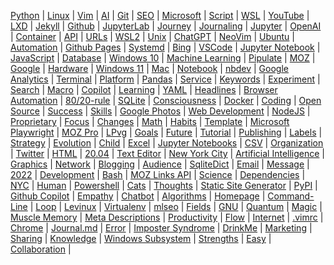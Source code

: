 
[Python](/python/) | [Linux](/linux/) | [Vim](/vim/) | [AI](/ai/) | 
[Git](/git/) | [SEO](/seo/) | [Microsoft](/microsoft/) | [Script](/script/) | 
[WSL](/wsl/) | [YouTube](/youtube/) | [LXD](/lxd/) | [Jekyll](/jekyll/) | 
[Github](/github/) | [JupyterLab](/jupyterlab/) | [Journey](/journey/) | [Journaling](/journaling/) | 
[Jupyter](/jupyter/) | [OpenAI](/openai/) | [Container](/container/) | [API](/api/) | 
[URLs](/url/) | [WSL2](/wsl2/) | [Unix](/unix/) | [ChatGPT](/chatgpt/) | 
[NeoVim](/neovim/) | [Ubuntu](/ubuntu/) | [Automation](/automation/) | [Github Pages](/github-pages/) | 
[Systemd](/systemd/) | [Bing](/bing/) | [VSCode](/vscode/) | [Jupyter Notebook](/jupyter-notebook/) | 
[JavaScript](/javascript/) | [Database](/database/) | [Windows 10](/windows-10/) | [Machine Learning](/machine-learning/) | 
[Pipulate](/pipulate/) | [MOZ](/moz/) | [Google](/google/) | [Hardware](/hardware/) | 
[Windows 11](/windows-11/) | [Mac](/mac/) | [Notebook](/notebook/) | [nbdev](/nbdev/) | 
[Google Analytics](/google-analytics/) | [Terminal](/terminal/) | [Platform](/platform/) | [Pandas](/panda/) | 
[Service](/service/) | [Keywords](/keywords/) | [Experiment](/experiment/) | [Search](/search/) | 
[Macro](/macro/) | [Copilot](/copilot/) | [Learning](/learning/) | [YAML](/yaml/) | 
[Headlines](/headline/) | [Browser Automation](/browser-automation/) | [80/20-rule](/80-20-rule/) | [SQLite](/sqlite/) | 
[Consciousness](/consciousness/) | [Docker](/docker/) | [Coding](/coding/) | [Open Source](/open-source/) | 
[Success](/success/) | [Skills](/skill/) | [Google Photos](/google-photos/) | [Web Development](/web-development/) | 
[NodeJS](/nodejs/) | [Proprietary](/proprietary/) | [Focus](/focus/) | [Changes](/change/) | 
[Math](/math/) | [Habits](/habit/) | [Template](/template/) | [Microsoft Playwright](/microsoft-playwright/) | 
[MOZ Pro](/moz-pro/) | [LPvg](/lpvg/) | [Goals](/goal/) | [Future](/future/) | 
[Tutorial](/tutorial/) | [Publishing](/publishing/) | [Labels](/label/) | [Strategy](/strategy/) | 
[Evolution](/evolution/) | [Child](/child/) | [Excel](/excel/) | [Jupyter Notebooks](/jupyter-notebooks/) | 
[CSV](/csv/) | [Organization](/organization/) | [Twitter](/twitter/) | [HTML](/html/) | 
[20.04](/20-04/) | [Text Editor](/text-editor/) | [New York City](/new-york-city/) | [Artificial Intelligence](/artificial-intelligence/) | 
[Graphics](/graphic/) | [Network](/network/) | [Blogging](/blogging/) | [Audience](/audience/) | 
[SqliteDict](/sqlitedict/) | [Email](/email/) | [Message](/message/) | [2022](/2022/) | 
[Development](/development/) | [Bash](/bash/) | [MOZ Links API](/moz-links-api/) | [Science](/science/) | 
[Dependencies](/dependency/) | [NYC](/nyc/) | [Human](/human/) | [Powershell](/powershell/) | 
[Cats](/cat/) | [Thoughts](/thought/) | [Static Site Generator](/static-site-generator/) | [PyPI](/pypi/) | 
[Github Copilot](/github-copilot/) | [Empathy](/empathy/) | [Chatbot](/chatbot/) | [Algorithms](/algorithm/) | 
[Homepage](/homepage/) | [Command-Line](/command-line/) | [Loop](/loop/) | [Levinux](/levinux/) | 
[Virtualenv](/virtualenv/) | [mlseo](/mlseo/) | [Fields](/field/) | [GNU](/gnu/) | 
[Quantum](/quantum/) | [Magic](/magic/) | [Muscle Memory](/muscle-memory/) | [Meta Descriptions](/meta-descriptions/) | 
[Productivity](/productivity/) | [Flow](/flow/) | [Internet](/internet/) | [.vimrc](/vimrc/) | 
[Chrome](/chrome/) | [Journal.md](/journal-md/) | [Error](/error/) | [Imposter Syndrome](/imposter-syndrome/) | 
[DrinkMe](/drinkme/) | [Marketing](/marketing/) | [Sharing](/sharing/) | [Knowledge](/knowledge/) | 
[Windows Subsystem](/windows-subsystem/) | [Strengths](/strength/) | [Easy](/easy/) | [Collaboration](/collaboration/) | 